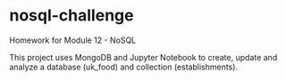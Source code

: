 # nosql-challenge
Homework for Module 12 - NoSQL

This project uses MongoDB and Jupyter Notebook to create, update and analyze a database (uk_food) and collection (establishments). 
